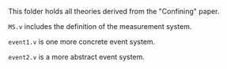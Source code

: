 This folder holds all theories derived from the "Confining" paper. 

`MS.v` includes the definition of the measurement system. 

`event1.v` is one more concrete event system.

`event2.v` is a more abstract event system.
